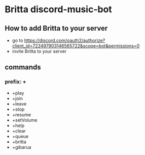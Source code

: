 # Britta discord-music-bot

## How to add Britta to your server
- go to https://discord.com/oauth2/authorize?client_id=722497903146565722&scope=bot&permissions=0
- invite Britta to your server


## commands

### prefix: +

- +play
- +join
- +leave
- +stop
- +resume
- +setVolume
- +help
- +clear
- +queue
- +britta
- +gibarua
 
 
